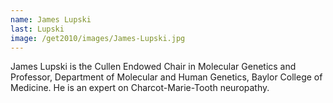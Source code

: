 ```yaml
---
name: James Lupski
last: Lupski
image: /get2010/images/James-Lupski.jpg
---
```


James Lupski is the Cullen Endowed Chair in Molecular Genetics and Professor, Department of Molecular and Human Genetics, Baylor College of Medicine. He is an expert on Charcot-Marie-Tooth neuropathy.
